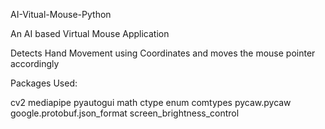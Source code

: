 AI-Vitual-Mouse-Python

An AI based Virtual Mouse Application

Detects Hand Movement using Coordinates and moves the mouse pointer accordingly

Packages Used:

cv2
mediapipe
pyautogui
math
ctype
enum
comtypes
pycaw.pycaw
google.protobuf.json_format
screen_brightness_control
